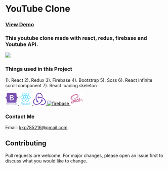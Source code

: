 # YouTube Clone

<h3><a href="https://kkp785216.github.io/youtube-clone">View Demo</a></h3>

### This youtube clone made with react, redux, firebase and Youtube API.

<img src="https://i.imgur.com/tCOenzr.png" />

### Things used in this Project
1). React
2). Redux
3). Firebase
4). Bootstrap
5). Scss
6). React infinite scroll component
7). React loading skeleton

<p align="left">
    <a href="https://getbootstrap.com" target="_blank" rel="noreferrer">
    <img src="https://raw.githubusercontent.com/devicons/devicon/master/icons/bootstrap/bootstrap-plain-wordmark.svg" alt="bootstrap" width="40" height="40"/> 
    </a>
    <a href="https://reactjs.org/" target="_blank" rel="noreferrer"> 
    <img src="https://raw.githubusercontent.com/devicons/devicon/master/icons/react/react-original-wordmark.svg" alt="react" width="40" height="40"/> 
    </a>
     <a href="https://redux.js.org" target="_blank" rel="noreferrer"> 
    <img src="https://raw.githubusercontent.com/devicons/devicon/master/icons/redux/redux-original.svg" alt="redux" width="40" height="40"/> 
  </a>
    <a href="https://firebase.google.com/" target="_blank" rel="noreferrer">
    <img src="https://www.vectorlogo.zone/logos/firebase/firebase-icon.svg" alt="firebase" width="40" height="40"/>
  </a>
   <a href="https://sass-lang.com" target="_blank" rel="noreferrer"> 
    <img src="https://raw.githubusercontent.com/devicons/devicon/master/icons/sass/sass-original.svg" alt="sass" width="40" height="40"/> 
  </a> 
</p>

### Contact Me
<p>Email: <a href="mailto:kkp785216@gmail.com">kkp785216@gmail.com</a></p>

## Contributing
Pull requests are welcome. For major changes, please open an issue first to discuss what you would like to change.
